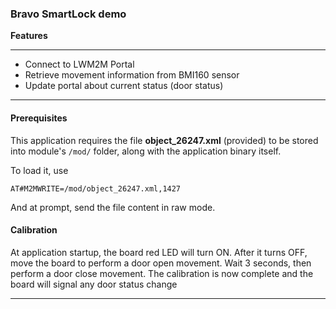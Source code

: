 
### Bravo SmartLock demo



**Features**

---

- Connect to LWM2M Portal
- Retrieve movement information from BMI160 sensor
- Update portal about current status (door status)

---

#### Prerequisites

This application requires the file **object_26247.xml** (provided) to be stored into module's `/mod/` folder, along with the application binary itself.

To load it, use 

`AT#M2MWRITE=/mod/object_26247.xml,1427`

And at prompt, send the file content in raw mode. 


#### Calibration
At application startup, the board red LED will turn ON. After it turns OFF, move the board to perform a door open movement. Wait 3 seconds, then perform a door close movement.
The calibration is now complete and the board will signal any door status change


---


